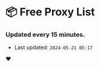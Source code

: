 # :package: Free Proxy List
### Updated every 15 minutes.

- Last updated: `2024-05-21 05:17`

:heart:
